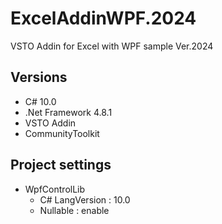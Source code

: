 # ExcelAddinWPF.2024

VSTO Addin for Excel with WPF sample Ver.2024

## Versions

- C# 10.0
- .Net Framework 4.8.1
- VSTO Addin
- CommunityToolkit

## Project settings

- WpfControlLib
  - C# LangVersion : 10.0
  - Nullable : enable
